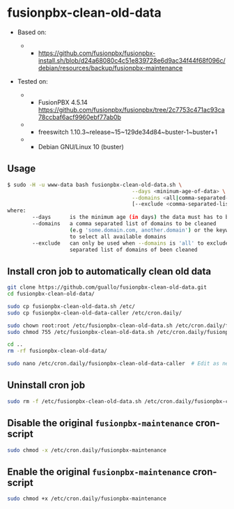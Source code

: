 # fusionpbx-clean-old-data

* Based on:
   * - https://github.com/fusionpbx/fusionpbx-install.sh/blob/d24a68080c4c51e839728e6d9ac34f44f68f096c/debian/resources/backup/fusionpbx-maintenance

* Tested on:
   * - FusionPBX 4.5.14 https://github.com/fusionpbx/fusionpbx/tree/2c7753c471ac93ca78ccbaf6acf9960ebf77ab0b
   * - freeswitch 1.10.3\~release\~15\~129de34d84\~buster-1\~buster+1
   * - Debian GNU/Linux 10 (buster)

## Usage

```bash
$ sudo -H -u www-data bash fusionpbx-clean-old-data.sh \
                                        --days <mininum-age-of-data> \
                                        --domains <all|comma-separated-list> \
                                        [--exclude <comma-separated-list>]
where:
        --days      is the minimum age (in days) the data must has to be cleaned
        --domains   a comma separated list of domains to be cleaned 
                    (e.g 'some.domain.com, another.domain') or the keyword 'all'
                    to select all available domains
        --exclude   can only be used when --domains is 'all' to exclude a comma 
                    separated list of domains of been cleaned
```

## Install cron job to automatically clean old data

```bash
git clone https://github.com/guallo/fusionpbx-clean-old-data.git
cd fusionpbx-clean-old-data/

sudo cp fusionpbx-clean-old-data.sh /etc/
sudo cp fusionpbx-clean-old-data-caller /etc/cron.daily/

sudo chown root:root /etc/fusionpbx-clean-old-data.sh /etc/cron.daily/fusionpbx-clean-old-data-caller
sudo chmod 755 /etc/fusionpbx-clean-old-data.sh /etc/cron.daily/fusionpbx-clean-old-data-caller

cd ..
rm -rf fusionpbx-clean-old-data/

sudo nano /etc/cron.daily/fusionpbx-clean-old-data-caller  # Edit as needed.
```

## Uninstall cron job

```bash
sudo rm -f /etc/fusionpbx-clean-old-data.sh /etc/cron.daily/fusionpbx-clean-old-data-caller
```

## Disable the original `fusionpbx-maintenance` cron-script

```bash
sudo chmod -x /etc/cron.daily/fusionpbx-maintenance
```

## Enable the original `fusionpbx-maintenance` cron-script

```bash
sudo chmod +x /etc/cron.daily/fusionpbx-maintenance
```

